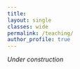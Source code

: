 ```yaml
---
title: 
layout: single
classes: wide
permalink: /teaching/
author_profile: true
---
```


_Under construction_
 <!-- # <center> _Under construction_ </center> -->



